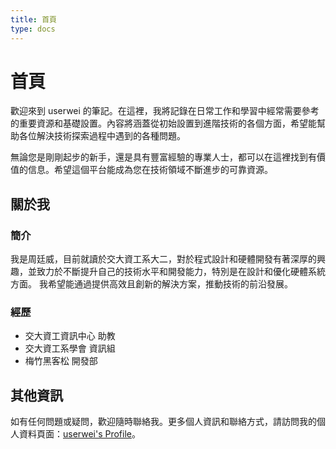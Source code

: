 ```yaml
---
title: 首頁
type: docs
---
```

# 首頁
歡迎來到 userwei 的筆記。在這裡，我將記錄在日常工作和學習中經常需要參考的重要資源和基礎設置。內容將涵蓋從初始設置到進階技術的各個方面，希望能幫助各位解決技術探索過程中遇到的各種問題。  
  
無論您是剛剛起步的新手，還是具有豐富經驗的專業人士，都可以在這裡找到有價值的信息。希望這個平台能成為您在技術領域不斷進步的可靠資源。

## 關於我
### 簡介
我是周廷威，目前就讀於交大資工系大二，對於程式設計和硬體開發有著深厚的興趣，並致力於不斷提升自己的技術水平和開發能力，特別是在設計和優化硬體系統方面。
我希望能通過提供高效且創新的解決方案，推動技術的前沿發展。

### 經歷
* 交大資工資訊中心 助教
* 交大資工系學會 資訊組
* 梅竹黑客松 開發部

## 其他資訊
如有任何問題或疑問，歡迎隨時聯絡我。更多個人資訊和聯絡方式，請訪問我的個人資料頁面：[userwei's Profile](https://profile.userwei.com/)。